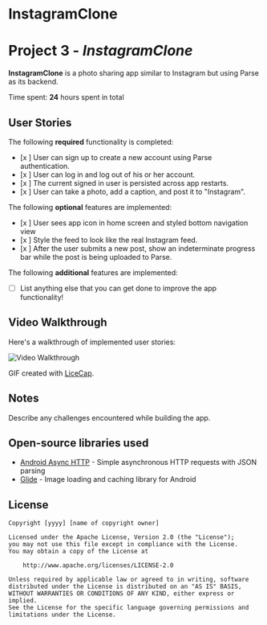 # InstagramClone
# Project 3 - *InstagramClone*

**InstagramClone** is a photo sharing app similar to Instagram but using Parse as its backend.

Time spent: **24** hours spent in total

## User Stories

The following **required** functionality is completed:

- [x ] User can sign up to create a new account using Parse authentication.
- [x ] User can log in and log out of his or her account.
- [x ] The current signed in user is persisted across app restarts.
- [x ] User can take a photo, add a caption, and post it to "Instagram".

The following **optional** features are implemented:

- [x ] User sees app icon in home screen and styled bottom navigation view
- [x ] Style the feed to look like the real Instagram feed.
- [x ] After the user submits a new post, show an indeterminate progress bar while the post is being uploaded to Parse.

The following **additional** features are implemented:

- [ ] List anything else that you can get done to improve the app functionality!

## Video Walkthrough

Here's a walkthrough of implemented user stories:

<img src='http://i.imgur.com/link/to/your/gif/file.gif' title='Video Walkthrough' width='' alt='Video Walkthrough' />

GIF created with [LiceCap](http://www.cockos.com/licecap/).

## Notes

Describe any challenges encountered while building the app.

## Open-source libraries used

- [Android Async HTTP](https://github.com/codepath/CPAsyncHttpClient) - Simple asynchronous HTTP requests with JSON parsing
- [Glide](https://github.com/bumptech/glide) - Image loading and caching library for Android

## License

    Copyright [yyyy] [name of copyright owner]

    Licensed under the Apache License, Version 2.0 (the "License");
    you may not use this file except in compliance with the License.
    You may obtain a copy of the License at

        http://www.apache.org/licenses/LICENSE-2.0

    Unless required by applicable law or agreed to in writing, software
    distributed under the License is distributed on an "AS IS" BASIS,
    WITHOUT WARRANTIES OR CONDITIONS OF ANY KIND, either express or implied.
    See the License for the specific language governing permissions and
    limitations under the License.
